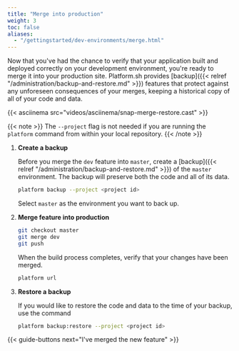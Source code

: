 ```yaml
---
title: "Merge into production"
weight: 3
toc: false
aliases:
  - "/gettingstarted/dev-environments/merge.html"
---
```


Now that you've had the chance to verify that your application built and deployed correctly on your development environment, you're ready to merge it into your production site. Platform.sh provides [backup]({{< relref "/administration/backup-and-restore.md" >}}) features that protect against any unforeseen consequences of your merges, keeping a historical copy of all of your code and data.

{{< asciinema src="videos/asciinema/snap-merge-restore.cast" >}}

{{< note >}}
The `--project` flag is not needed if you are running the `platform` command from within your local repository.
{{< /note >}}


1. **Create a backup**

    Before you merge the `dev` feature into `master`, create a [backup]({{< relref "/administration/backup-and-restore.md" >}}) of the `master` environment. The backup will preserve both the code and all of its data.

    ```bash
    platform backup --project <project id>
    ```

    Select `master` as the environment you want to back up.

2. **Merge feature into production**

    ```bash
    git checkout master
    git merge dev
    git push
    ```

    When the build process completes, verify that your changes have been merged.

    ```bash
    platform url
    ```

3. **Restore a backup**

    If you would like to restore the code and data to the time of your backup, use the command

    ```bash
    platform backup:restore --project <project id>
    ```

{{< guide-buttons next="I've merged the new feature" >}}
